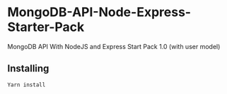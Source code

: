 # MongoDB-API-Node-Express-Starter-Pack

MongoDB API With NodeJS and Express Start Pack 1.0 (with user model)

## Installing

```
Yarn install
```
